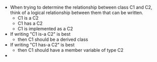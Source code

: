 - When trying to determine the relationship between class C1 and C2, think of a logical relationship between them that can be written.
	- C1 is a C2 
	- C1 has a C2
	- C1 is implemented as a C2 
- If writing "C1 is-a C2" is best 
	- then C1 should be a derived class 
- If writing "C1 has-a C2" is best 
	- then C1 should have a member variable of type C2
- 